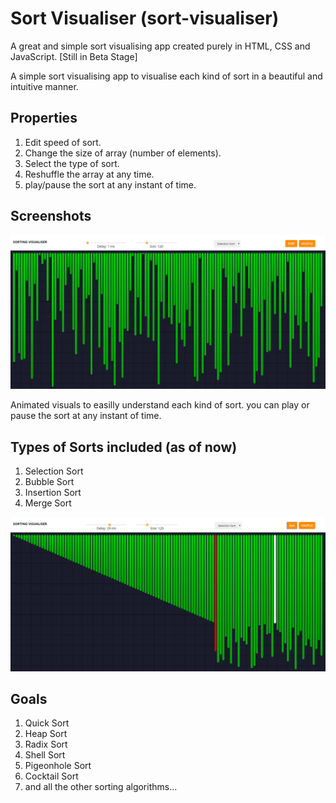 # Sort Visualiser (sort-visualiser)
A great and simple sort visualising app created purely in HTML, CSS and JavaScript. [Still in Beta Stage]

A simple sort visualising app to visualise each kind of sort in a beautiful and intuitive manner. 
## Properties
1. Edit speed of sort.
1. Change the size of array (number of elements).
1. Select the type of sort.
1. Reshuffle the array at any time.
1. play/pause the sort at any instant of time.

## Screenshots
![Main Page](/images/main_page.png)

Animated visuals to easilly understand each kind of sort. you can play or pause the sort at any instant of time. 

## Types of Sorts included (as of now)
1. Selection Sort
1. Bubble Sort
1. Insertion Sort
1. Merge Sort

![Main Page](/images/selection_sort.png)

## Goals
1. Quick Sort
1. Heap Sort
1. Radix Sort
1. Shell Sort
1. Pigeonhole Sort
1. Cocktail Sort
1. and all the other sorting algorithms...
